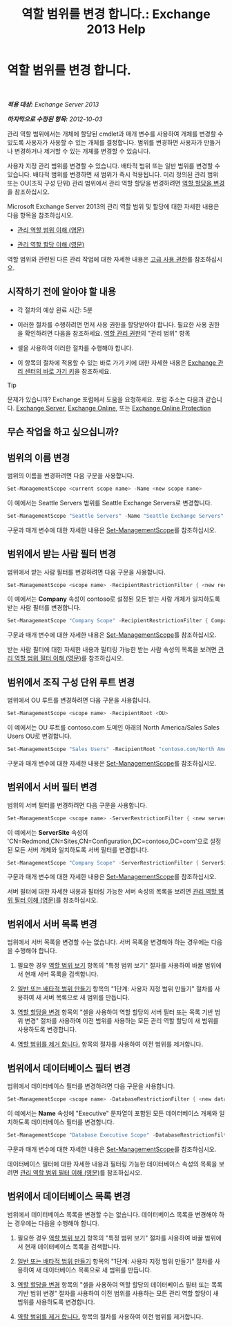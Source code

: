 ﻿---
title: '역할 범위를 변경 합니다.: Exchange 2013 Help'
TOCTitle: 역할 범위를 변경 합니다.
ms:assetid: 9180e1e0-c352-4ccd-8da6-885a2e309867
ms:mtpsurl: https://technet.microsoft.com/ko-kr/library/Dd298145(v=EXCHG.150)
ms:contentKeyID: 50483671
ms.date: 05/22/2018
mtps_version: v=EXCHG.150
ms.translationtype: MT
---

# 역할 범위를 변경 합니다.

 

_**적용 대상:** Exchange Server 2013_

_**마지막으로 수정된 항목:** 2012-10-03_

관리 역할 범위에서는 개체에 할당된 cmdlet과 매개 변수를 사용하여 개체를 변경할 수 있도록 사용자가 사용할 수 있는 개체를 결정합니다. 범위를 변경하면 사용자가 만들거나 변경하거나 제거할 수 있는 개체를 변경할 수 있습니다.

사용자 지정 관리 범위를 변경할 수 있습니다. 배타적 범위 또는 일반 범위를 변경할 수 있습니다. 배타적 범위를 변경하면 새 범위가 즉시 적용됩니다. 미리 정의된 관리 범위 또는 OU(조직 구성 단위) 관리 범위에서 관리 역할 할당을 변경하려면 [역할 할당을 변경](change-a-role-assignment-exchange-2013-help.md)을 참조하십시오.

Microsoft Exchange Server 2013의 관리 역할 범위 및 할당에 대한 자세한 내용은 다음 항목을 참조하십시오.

  - [관리 역할 범위 이해 (영문)](understanding-management-role-scopes-exchange-2013-help.md)

  - [관리 역할 할당 이해 (영문)](understanding-management-role-assignments-exchange-2013-help.md)

역할 범위와 관련된 다른 관리 작업에 대한 자세한 내용은 [고급 사용 권한](advanced-permissions-exchange-2013-help.md)를 참조하십시오.

## 시작하기 전에 알아야 할 내용

  - 각 절차의 예상 완료 시간: 5분

  - 이러한 절차를 수행하려면 먼저 사용 권한을 할당받아야 합니다. 필요한 사용 권한을 확인하려면 다음을 참조하세요. [역할 관리 권한](role-management-permissions-exchange-2013-help.md)의 "관리 범위" 항목

  - 셸을 사용하여 이러한 절차를 수행해야 합니다.

  - 이 항목의 절차에 적용할 수 있는 바로 가기 키에 대한 자세한 내용은 [Exchange 관리 센터의 바로 가기 키](keyboard-shortcuts-in-the-exchange-admin-center-exchange-online-protection-help.md)을 참조하세요.


> [!TIP]
> 문제가 있습니까? Exchange 포럼에서 도움을 요청하세요. 포럼 주소는 다음과 같습니다. <A href="https://go.microsoft.com/fwlink/p/?linkid=60612">Exchange Server</A>, <A href="https://go.microsoft.com/fwlink/p/?linkid=267542">Exchange Online</A>, 또는 <A href="https://go.microsoft.com/fwlink/p/?linkid=285351">Exchange Online Protection</A>



## 무슨 작업을 하고 싶으십니까?

## 범위의 이름 변경

범위의 이름을 변경하려면 다음 구문을 사용합니다.

```powershell
Set-ManagementScope <current scope name> -Name <new scope name>
```

이 예에서는 Seattle Servers 범위를 Seattle Exchange Servers로 변경합니다.

```powershell
Set-ManagementScope "Seattle Servers" -Name "Seattle Exchange Servers"
```

구문과 매개 변수에 대한 자세한 내용은 [Set-ManagementScope](https://technet.microsoft.com/ko-kr/library/dd297996\(v=exchg.150\))를 참조하십시오.

## 범위에서 받는 사람 필터 변경

범위에서 받는 사람 필터를 변경하려면 다음 구문을 사용합니다.

```powershell
Set-ManagementScope <scope name> -RecipientRestrictionFilter { <new recipient filter> }
```

이 예에서는 **Company** 속성이 contoso로 설정된 모든 받는 사람 개체가 일치하도록 받는 사람 필터를 변경합니다.

```powershell
Set-ManagementScope "Company Scope" -RecipientRestrictionFilter { Company -eq 'contoso' }
```

구문과 매개 변수에 대한 자세한 내용은 [Set-ManagementScope](https://technet.microsoft.com/ko-kr/library/dd297996\(v=exchg.150\))를 참조하십시오.

받는 사람 필터에 대한 자세한 내용과 필터링 가능한 받는 사람 속성의 목록을 보려면 [관리 역할 범위 필터 이해 (영문)](understanding-management-role-scope-filters-exchange-2013-help.md)를 참조하십시오.

## 범위에서 조직 구성 단위 루트 변경

범위에서 OU 루트를 변경하려면 다음 구문을 사용합니다.

```powershell
Set-ManagementScope <scope name> -RecipientRoot <OU>
```

이 예에서는 OU 루트를 contoso.com 도메인 아래의 North America/Sales Sales Users OU로 변경합니다.

```powershell
Set-ManagementScope "Sales Users" -RecipientRoot "contoso.com/North America/Sales"
```

구문과 매개 변수에 대한 자세한 내용은 [Set-ManagementScope](https://technet.microsoft.com/ko-kr/library/dd297996\(v=exchg.150\))를 참조하십시오.

## 범위에서 서버 필터 변경

범위의 서버 필터를 변경하려면 다음 구문을 사용합니다.

```powershell
Set-ManagementScope <scope name> -ServerRestrictionFilter { <new server filter> }
```
이 예에서는 **ServerSite** 속성이 'CN=Redmond,CN=Sites,CN=Configuration,DC=contoso,DC=com'으로 설정된 모든 서버 개체와 일치하도록 서버 필터를 변경합니다.

```powershell
Set-ManagementScope "Company Scope" -ServerRestrictionFilter { ServerSite -eq 'CN=Redmond,CN=Sites,CN=Configuration,DC=contoso,DC=com' }
```

구문과 매개 변수에 대한 자세한 내용은 [Set-ManagementScope](https://technet.microsoft.com/ko-kr/library/dd297996\(v=exchg.150\))를 참조하십시오.

서버 필터에 대한 자세한 내용과 필터링 가능한 서버 속성의 목록을 보려면 [관리 역할 범위 필터 이해 (영문)](understanding-management-role-scope-filters-exchange-2013-help.md)를 참조하십시오.

## 범위에서 서버 목록 변경

범위에서 서버 목록을 변경할 수는 없습니다. 서버 목록을 변경해야 하는 경우에는 다음을 수행해야 합니다.

1.  필요한 경우 [역할 범위 보기](view-role-scopes-exchange-2013-help.md) 항목의 "특정 범위 보기" 절차를 사용하여 바꿀 범위에서 현재 서버 목록을 검색합니다.

2.  [일반 또는 배타적 범위 만들기](create-a-regular-or-exclusive-scope-exchange-2013-help.md) 항목의 "1단계: 사용자 지정 범위 만들기" 절차를 사용하여 새 서버 목록으로 새 범위를 만듭니다.

3.  [역할 할당을 변경](change-a-role-assignment-exchange-2013-help.md) 항목의 "셸을 사용하여 역할 할당의 서버 필터 또는 목록 기반 범위 변경" 절차를 사용하여 이전 범위를 사용하는 모든 관리 역할 할당이 새 범위를 사용하도록 변경합니다.

4.  [역할 범위를 제거 합니다.](remove-a-role-scope-exchange-2013-help.md) 항목의 절차를 사용하여 이전 범위를 제거합니다.

## 범위에서 데이터베이스 필터 변경

범위에서 데이터베이스 필터를 변경하려면 다음 구문을 사용합니다.

```powershell
Set-ManagementScope <scope name> -DatabaseRestrictionFilter { <new database filter> }
```
이 예에서는 **Name** 속성에 "Executive" 문자열이 포함된 모든 데이터베이스 개체와 일치하도록 데이터베이스 필터를 변경합니다.

```powershell
Set-ManagementScope "Database Executive Scope" -DatabaseRestrictionFilter { Name -Like "*Executive*" }
```
구문과 매개 변수에 대한 자세한 내용은 [Set-ManagementScope](https://technet.microsoft.com/ko-kr/library/dd297996\(v=exchg.150\))를 참조하십시오.

데이터베이스 필터에 대한 자세한 내용과 필터링 가능한 데이터베이스 속성의 목록을 보려면 [관리 역할 범위 필터 이해 (영문)](understanding-management-role-scope-filters-exchange-2013-help.md)를 참조하십시오.

## 범위에서 데이터베이스 목록 변경

범위에서 데이터베이스 목록을 변경할 수는 없습니다. 데이터베이스 목록을 변경해야 하는 경우에는 다음을 수행해야 합니다.

1.  필요한 경우 [역할 범위 보기](view-role-scopes-exchange-2013-help.md) 항목의 "특정 범위 보기" 절차를 사용하여 바꿀 범위에서 현재 데이터베이스 목록을 검색합니다.

2.  [일반 또는 배타적 범위 만들기](create-a-regular-or-exclusive-scope-exchange-2013-help.md) 항목의 "1단계: 사용자 지정 범위 만들기" 절차를 사용하여 새 데이터베이스 목록으로 새 범위를 만듭니다.

3.  [역할 할당을 변경](change-a-role-assignment-exchange-2013-help.md) 항목의 "셸을 사용하여 역할 할당의 데이터베이스 필터 또는 목록 기반 범위 변경" 절차를 사용하여 이전 범위를 사용하는 모든 관리 역할 할당이 새 범위를 사용하도록 변경합니다.

4.  [역할 범위를 제거 합니다.](remove-a-role-scope-exchange-2013-help.md) 항목의 절차를 사용하여 이전 범위를 제거합니다.

